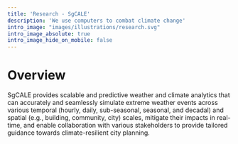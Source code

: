 ```yaml
---
title: 'Research - SgCALE'
description: 'We use computers to combat climate change'
intro_image: "images/illustrations/research.svg"
intro_image_absolute: true
intro_image_hide_on_mobile: false
---
```


# Overview 

SgCALE provides scalable and predictive weather and climate analytics that can accurately and seamlessly simulate extreme weather events across various temporal (hourly, daily, sub-seasonal, seasonal, and decadal) and spatial (e.g., building, community, city) scales, mitigate their impacts in real-time, and enable collaboration with various stakeholders to provide tailored guidance towards climate-resilient city planning.

